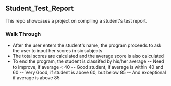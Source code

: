 ## Student_Test_Report
This repo showcases a project on compiling a student's test report. 

### Walk Through

- After the user enters the student's name, the program proceeds to ask the user to input her scores in six subjects
- The total scores are calculated and the average score is also calculated
- To end the program, the student is classifed by his/her average
  -- Need to improve, if average < 40
  -- Good student, if average is within 40 and 60
  -- Very Good, if student is above 60, but below 85
  -- And exceptional if average is above 85
